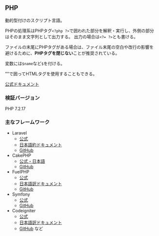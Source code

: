 ## PHP
動的型付けのスクリプト言語。

PHPの処理系はPHPタグ`<?php ?>`で囲われた部分を解釈・実行し、外側の部分はそのまま文字列として出力する。
出力の場合は`<?= ?>`とも書ける。

ファイルの末尾にPHPタグがある場合は、ファイル末尾の空白や改行の影響を避けるために、**PHPタグを閉じない**ことが推奨されている。

変数には`$name`など`$`を付ける。

""で囲ってHTMLタグを使用することもできる。

[公式ドキュメント](https://php.net/manual/ja/indexes.functions.php)

### 検証バージョン
PHP 7.2.17

### 主なフレームワーク
- Laravel
  - [公式](https://laravel.com/)
  - [日本語約ドキュメント](https://readouble.com/laravel/)
  - [GitHub](https://github.com/laravel/laravel)
- CakePHP
  - [公式・日本語](https://cakephp.org/jp)
  - [GitHub](https://github.com/cakephp/cakephp)
- FuelPHP
  - [公式](http://fuelphp.com)
  - [日本語訳ドキュメント](http://fuelphp.jp/)
  - [GitHub](https://github.com/fuel/fuel)
- Symfony
  - [公式](https://symfony.com/)
  - [GitHub](https://github.com/symfony/symfony)
- Codeigniter
  - [公式](https://codeigniter.com/)
  - [日本語訳ドキュメント](https://codeigniter.jp/)
  - [GitHub](https://github.com/bcit-ci/CodeIgniter)
など